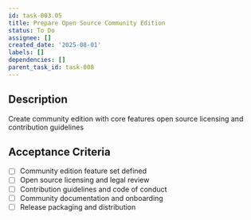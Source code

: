 ```yaml
---
id: task-003.05
title: Prepare Open Source Community Edition
status: To Do
assignee: []
created_date: '2025-08-01'
labels: []
dependencies: []
parent_task_id: task-008
---
```


## Description

Create community edition with core features open source licensing and contribution guidelines

## Acceptance Criteria

- [ ] Community edition feature set defined
- [ ] Open source licensing and legal review
- [ ] Contribution guidelines and code of conduct
- [ ] Community documentation and onboarding
- [ ] Release packaging and distribution
